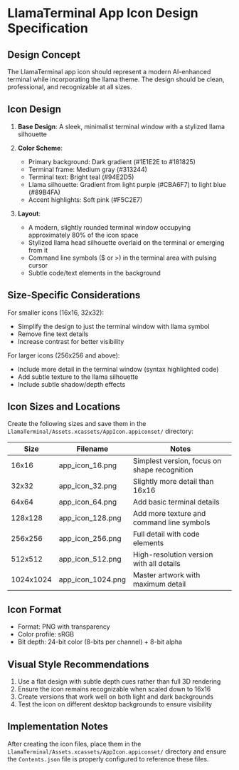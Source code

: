 # LlamaTerminal App Icon Design Specification

## Design Concept
The LlamaTerminal app icon should represent a modern AI-enhanced terminal while incorporating the llama theme. The design should be clean, professional, and recognizable at all sizes.

## Icon Design
1. **Base Design**: A sleek, minimalist terminal window with a stylized llama silhouette
2. **Color Scheme**: 
   - Primary background: Dark gradient (#1E1E2E to #181825)
   - Terminal frame: Medium gray (#313244)
   - Terminal text: Bright teal (#94E2D5)
   - Llama silhouette: Gradient from light purple (#CBA6F7) to light blue (#89B4FA)
   - Accent highlights: Soft pink (#F5C2E7)

3. **Layout**:
   - A modern, slightly rounded terminal window occupying approximately 80% of the icon space
   - Stylized llama head silhouette overlaid on the terminal or emerging from it
   - Command line symbols ($ or >) in the terminal area with pulsing cursor
   - Subtle code/text elements in the background

## Size-Specific Considerations
For smaller icons (16x16, 32x32):
- Simplify the design to just the terminal window with llama symbol
- Remove fine text details
- Increase contrast for better visibility

For larger icons (256x256 and above):
- Include more detail in the terminal window (syntax highlighted code)
- Add subtle texture to the llama silhouette
- Include subtle shadow/depth effects

## Icon Sizes and Locations
Create the following sizes and save them in the `LlamaTerminal/Assets.xcassets/AppIcon.appiconset/` directory:

| Size | Filename | Notes |
|------|----------|-------|
| 16x16 | app_icon_16.png | Simplest version, focus on shape recognition |
| 32x32 | app_icon_32.png | Slightly more detail than 16x16 |
| 64x64 | app_icon_64.png | Add basic terminal details |
| 128x128 | app_icon_128.png | Add more texture and command line symbols |
| 256x256 | app_icon_256.png | Full detail with code elements |
| 512x512 | app_icon_512.png | High-resolution version with all details |
| 1024x1024 | app_icon_1024.png | Master artwork with maximum detail |

## Icon Format
- Format: PNG with transparency
- Color profile: sRGB
- Bit depth: 24-bit color (8-bits per channel) + 8-bit alpha

## Visual Style Recommendations
1. Use a flat design with subtle depth cues rather than full 3D rendering
2. Ensure the icon remains recognizable when scaled down to 16x16
3. Create versions that work well on both light and dark backgrounds
4. Test the icon on different desktop backgrounds to ensure visibility

## Implementation Notes
After creating the icon files, place them in the `LlamaTerminal/Assets.xcassets/AppIcon.appiconset/` directory and ensure the `Contents.json` file is properly configured to reference these files.

